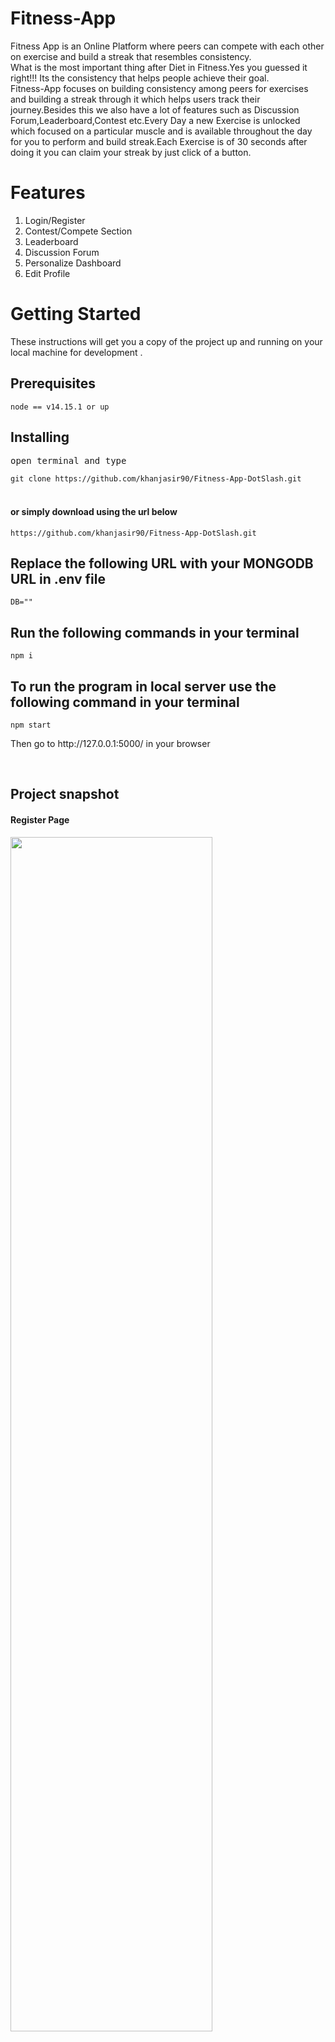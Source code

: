 # Fitness-App

Fitness App is an Online Platform where peers can compete with each other on exercise and build a streak that resembles consistency.<br>
What is the most important thing after Diet in Fitness.Yes you guessed it right!!! Its the consistency that helps people achieve their goal.<br>
Fitness-App focuses on building consistency among peers for exercises and building a streak through it which helps users track their journey.Besides this we also have a lot of features such as Discussion Forum,Leaderboard,Contest etc.Every Day a new Exercise is unlocked which focused on a particular muscle and is available throughout the day for you to perform and build streak.Each Exercise is of 30 seconds after doing it you can claim your streak by just click of a button.<br>

# Features

1. Login/Register
2. Contest/Compete Section
3. Leaderboard
4. Discussion Forum
5. Personalize Dashboard
6. Edit Profile


<h1>Getting Started</h1>
<p>These instructions will get you a copy of the project up and running on your local machine for development .</p>

<h2>Prerequisites</h2>
<code>node == v14.15.1 or up</code>

<h2>Installing</h2>
<pre>open terminal and type</pre>
<code>git clone https://github.com/khanjasir90/Fitness-App-DotSlash.git</code><br><br>

<h4>or simply download using the url below</h4>
<code>https://github.com/khanjasir90/Fitness-App-DotSlash.git</code><br>

<h2>Replace the following URL with your MONGODB URL in .env file</h2>
<code>DB=""</code><br>

<h2>Run the following commands in your terminal</h2>
<code>npm i</code><br>

<h2> To run the program in local server use the following command in your terminal </h2>
<code>npm start</code><br.>

<p>Then go to http://127.0.0.1:5000/ in your browser</p><br>

<h2>Project snapshot</h2>

<h4>Register Page</h4>
<div>
<img src="https://github.com/khanjasir90/Fitness-App-DotSlash/blob/master/screenshot/register.JPG" width = 80% height= 70%><br>
</div><br>
<h4>Login Page</h4>
<div>
<img src="https://github.com/khanjasir90/Fitness-App-DotSlash/blob/master/screenshot/login.JPG" width = 80% height= 70%><br>
</div><br>

<h4>Home Page</h4>
<div>
<img src="https://github.com/khanjasir90/Fitness-App-DotSlash/blob/master/screenshot/home.JPG" width = 80% height= 70%><br>
</div><br>

<h4>Profile Page</h4>
<div>
<img src="https://github.com/khanjasir90/Fitness-App-DotSlash/blob/master/screenshot/profile.JPG" width = 80% height= 70%><br>
</div><br>

<h4>Contest</h4>
<div>
<img src="https://github.com/khanjasir90/Fitness-App-DotSlash/blob/master/screenshot/contest.JPG" width = 80% height= 70%><br>
</div><br>

<h4>Exercise Page</h4>
<div>
<img src="https://github.com/khanjasir90/Fitness-App-DotSlash/blob/master/screenshot/exercise.JPG" width = 80% height= 70%><br>
</div><br>

<h4>Discussion Page</h4>
<div>
<img src="https://github.com/khanjasir90/Fitness-App-DotSlash/blob/master/screenshot/discussion.JPG" width = 80% height= 70%><br>
</div><br>

<h4>Leaderboard Page</h4>
<div>
<img src="https://github.com/khanjasir90/Fitness-App-DotSlash/blob/master/screenshot/leaderboard.JPG" width = 80% height= 70%><br>
</div><br>

<h2>Author</h2>
<blockquote>

  Mohd Jasir Khan<br>
  Email: khanmohdjasir@gmail.com<br>
  Mohammad Sufiyan<br>
  Email: sufi.taken@gmail.com<br>
  Swapnil Jha<br>
  Email: swap33377@gmail.com<br>
</blockquote>

<div align="center">
    <h3>========Thank You !!!=========</h3>
</div>